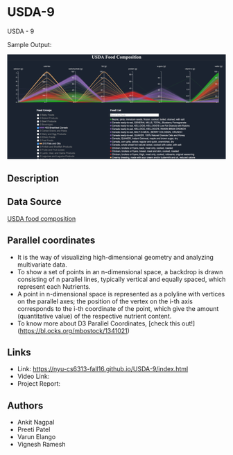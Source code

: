 # USDA-9
USDA - 9


Sample Output: 

![Alt text](https://github.com/NYU-CS6313-Fall16/USDA-9/blob/master/Screenshot.png "Nutrient Visualization") 

## Description

## Data Source
[USDA food composition](https://ndb.nal.usda.gov/ndb/search/list)

## Parallel coordinates
* It is the way of visualizing high-dimensional geometry and analyzing multivariate data.
* To show a set of points in an n-dimensional space, a backdrop is drawn consisting of n parallel lines, typically vertical and equally spaced, which represent each Nutrients. 
* A point in n-dimensional space is represented as a polyline with vertices on the parallel axes; the position of the vertex on the i-th axis corresponds to the i-th coordinate of the point, which give the amount (quantitative value) of the respective nutrient content. 
* To know more about D3 Parallel Coordinates, [check this out!] (https://bl.ocks.org/mbostock/1341021)


## Links

* Link: https://nyu-cs6313-fall16.github.io/USDA-9/index.html
* Video Link:
* Project Report:

## Authors

* Ankit Nagpal
* Preeti Patel
* Varun Elango
* Vignesh Ramesh
